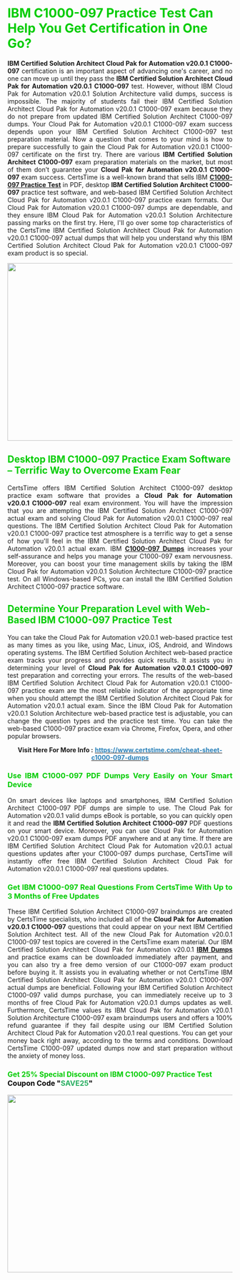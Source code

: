 <h1><span style="color:#00cc00;"><strong>IBM C1000-097 Practice Test Can Help You Get Certification in One Go?</strong></span></h1>

<p style="text-align: justify;"><strong>IBM Certified Solution Architect Cloud Pak for Automation v20.0.1 C1000-097</strong> certification is an important aspect of advancing one's career, and no one can move up until they pass the <strong>IBM Certified Solution Architect Cloud Pak for Automation v20.0.1</strong> <strong>C1000-097</strong> test. However, without IBM Cloud Pak for Automation v20.0.1 Solution Architecture valid dumps, success is impossible. The majority of students fail their IBM Certified Solution Architect Cloud Pak for Automation v20.0.1 C1000-097 exam because they do not prepare from updated IBM Certified Solution Architect C1000-097 dumps. Your Cloud Pak for Automation v20.0.1 C1000-097 exam success depends upon your IBM Certified Solution Architect C1000-097 test preparation material. Now a question that comes to your mind is how to prepare successfully to gain the Cloud Pak for Automation v20.0.1 C1000-097 certificate on the first try. There are various <strong>IBM Certified Solution Architect C1000-097</strong> exam preparation materials on the market, but most of them don’t guarantee your <strong>Cloud Pak for Automation v20.0.1 C1000-097</strong> exam success. CertsTime is a well-known brand that sells IBM <strong><a href="https://www.certstime.com/cheat-sheet-c1000-097-dumps">C1000-097 Practice Test</a></strong> in PDF, desktop <strong>IBM Certified Solution Architect C1000-097</strong> practice test software, and web-based IBM Certified Solution Architect Cloud Pak for Automation v20.0.1 C1000-097<strong> </strong>practice exam formats. Our Cloud Pak for Automation v20.0.1 C1000-097 dumps are dependable, and they ensure IBM Cloud Pak for Automation v20.0.1 Solution Architecture passing marks on the first try. Here, I'll go over some top characteristics of the CertsTime IBM Certified Solution Architect Cloud Pak for Automation v20.0.1 C1000-097 actual dumps that will help you understand why this IBM Certified Solution Architect Cloud Pak for Automation v20.0.1 C1000-097 exam product is so special.</p>

<p style="text-align: center;"><a href="https://www.certstime.com/cheat-sheet-c1000-097-dumps"><img alt="" src="https://i.imgur.com/wlGiNOk.jpg" style="width: 700px; height: 398px;" /></a></p>

<h2><span style="color:#00cc00;"><strong>Desktop IBM C1000-097 Practice Exam Software – Terrific Way to Overcome Exam Fear</strong></span></h2>

<p style="text-align: justify;">CertsTime offers IBM Certified Solution Architect C1000-097 desktop practice exam software that provides a <strong>Cloud Pak for Automation v20.0.1 C1000-097</strong> real exam environment. You will have the impression that you are attempting the IBM Certified Solution Architect C1000-097 actual exam and solving Cloud Pak for Automation v20.0.1 C1000-097 real questions. The IBM Certified Solution Architect Cloud Pak for Automation v20.0.1 C1000-097 practice test atmosphere is a terrific way to get a sense of how you'll feel in the IBM Certified Solution Architect Cloud Pak for Automation v20.0.1 actual exam. IBM <strong><a href="https://www.certstime.com/cheat-sheet-c1000-097-dumps">C1000-097 Dumps</a></strong> increases your self-assurance and helps you manage your C1000-097 exam nervousness. Moreover, you can boost your time management skills by taking the IBM Cloud Pak for Automation v20.0.1 Solution Architecture C1000-097 practice test. On all Windows-based PCs, you can install the IBM Certified Solution Architect C1000-097 practice software.</p>

<h2><span style="color:#00cc00;"><strong>Determine Your Preparation Level with Web-Based IBM C1000-097 Practice Test</strong></span></h2>

<p style="text-align: justify;">You can take the Cloud Pak for Automation v20.0.1 web-based practice test as many times as you like, using Mac, Linux, iOS, Android, and Windows operating systems. The IBM Certified Solution Architect web-based practice exam tracks your progress and provides quick results. It assists you in determining your level of <strong>Cloud Pak for Automation v20.0.1 C1000-097</strong> test preparation and correcting your errors. The results of the web-based IBM Certified Solution Architect Cloud Pak for Automation v20.0.1 C1000-097 practice exam are the most reliable indicator of the appropriate time when you should attempt the IBM Certified Solution Architect Cloud Pak for Automation v20.0.1 actual exam. Since the IBM Cloud Pak for Automation v20.0.1 Solution Architecture web-based practice test is adjustable, you can change the question types and the practice test time. You can take the web-based C1000-097 practice exam via Chrome, Firefox, Opera, and other popular browsers.</p>

<p style="text-align: center;"><strong>Visit Here For More Info :</strong> <strong><a href="https://www.certstime.com/cheat-sheet-c1000-097-dumps"><span style="color:#2980b9;">https://www.certstime.com/cheat-sheet-c1000-097-dumps</span></a></strong></p>

<h3 style="text-align: justify;"><span style="color:#00cc00;"><strong>Use IBM C1000-097 PDF Dumps Very Easily on Your Smart Device</strong></span></h3>

<p style="text-align: justify;">On smart devices like laptops and smartphones, IBM Certified Solution Architect C1000-097 PDF dumps are simple to use. The Cloud Pak for Automation v20.0.1 valid dumps eBook is portable, so you can quickly open it and read the <strong>IBM Certified Solution Architect C1000-097</strong> PDF questions on your smart device. Moreover, you can use Cloud Pak for Automation v20.0.1 C1000-097 exam dumps PDF anywhere and at any time. If there are IBM Certified Solution Architect Cloud Pak for Automation v20.0.1 actual questions updates after your C1000-097 dumps purchase, CertsTime will instantly offer free IBM Certified Solution Architect Cloud Pak for Automation v20.0.1 C1000-097 real questions updates.</p>

<h3 style="text-align: justify;"><span style="color:#00cc00;"><strong>Get IBM C1000-097 Real Questions From CertsTime With Up to 3 Months of Free Updates</strong></span></h3>

<p style="text-align: justify;">These IBM Certified Solution Architect C1000-097 braindumps are created by CertsTime specialists, who included all of the <strong>Cloud Pak for Automation v20.0.1 C1000-097</strong> questions that could appear on your next IBM Certified Solution Architect test. All of the new Cloud Pak for Automation v20.0.1 C1000-097 test topics are covered in the CertsTime exam material. Our IBM Certified Solution Architect Cloud Pak for Automation v20.0.1 <strong><a href="https://www.certstime.com/cheat-sheet-ibm-dumps">IBM Dumps</a></strong> and practice exams can be downloaded immediately after payment, and you can also try a free demo version of our C1000-097 exam product before buying it. It assists you in evaluating whether or not CertsTime IBM Certified Solution Architect Cloud Pak for Automation v20.0.1 C1000-097 actual dumps are beneficial. Following your IBM Certified Solution Architect C1000-097 valid dumps purchase, you can immediately receive up to 3 months of free Cloud Pak for Automation v20.0.1 dumps updates as well. Furthermore, CertsTime values its IBM Cloud Pak for Automation v20.0.1 Solution Architecture C1000-097 exam braindumps users and offers a 100% refund guarantee if they fail despite using our IBM Certified Solution Architect Cloud Pak for Automation v20.0.1 real questions. You can get your money back right away, according to the terms and conditions. Download CertsTime C1000-097 updated dumps now and start preparation without the anxiety of money loss.</p>

<h3 style="text-align: justify;"><strong><span style="font-size:16px;"><strong><span style="color:#00cc00;">Get 25% Special Discount on IBM C1000-097 Practice Test</span></strong><br />
<strong><span style="color:#000000;">Coupon Code</span></strong> <strong><span style="color:#000000;">"</span><span style="color:#27ae60;">SAVE</span><font color="#27ae60">25</font><span style="color:#000000;">"</span></strong></span></strong></h3>

<p style="text-align: center;"><strong><a href="https://www.certstime.com/cheat-sheet-c1000-097-dumps"><img alt="" src="https://i.imgur.com/Gj1kXWu.jpg" style="width: 700px; height: 398px;" /></a></strong></p>
